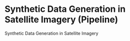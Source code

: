# Synthetic Data Generation in Satellite Imagery (Pipeline)

Synthetic Data Generation in Satellite Imagery
